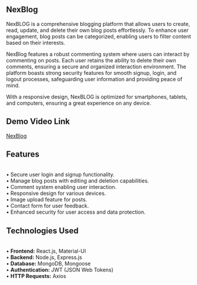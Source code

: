 ## NexBlog
NexBLOG is a comprehensive blogging platform that allows users to create, read, update, and delete their own blog posts effortlessly. To enhance user engagement, blog posts can be categorized, enabling users to filter content based on their interests.

NexBlog features a robust commenting system where users can interact by commenting on posts. Each user retains the ability to delete their own comments, ensuring a secure and organized interaction environment. The platform boasts strong security features for smooth signup, login, and logout processes, safeguarding user information and providing peace of mind.

With a responsive design, NexBLOG is optimized for smartphones, tablets, and computers, ensuring a great experience on any device.
## Demo Video Link
<a href="https://drive.google.com/file/d/1tQnjP3nxfmqqqMIDhC66vFXyEhbYfoHO/view?usp=sharing">NexBlog</a>
## Features
<br>•	Secure user login and signup functionality.
<br>• Manage blog posts with editing and deletion capabilities.
<br>•	Comment system enabling user interaction.
<br>•	Responsive design for various devices.
<br>•	Image upload feature for posts.
<br>•	Contact form for user feedback.
<br>•	Enhanced security for user access and data protection.
## Technologies Used
<br>• **Frontend:** React.js, Material-UI
<br>• **Backend:** Node.js, Express.js
<br>• **Database:** MongoDB, Mongoose
<br>• **Authentication:** JWT (JSON Web Tokens)
<br>• **HTTP Requests:** Axios


